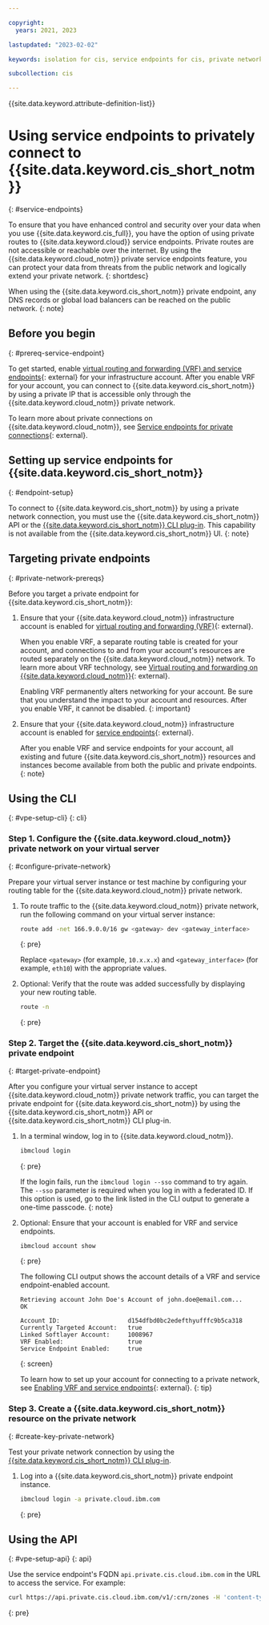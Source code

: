 ```yaml
---

copyright:
  years: 2021, 2023

lastupdated: "2023-02-02"

keywords: isolation for cis, service endpoints for cis, private network for cis, network isolation in cis, non-public routes for cis, private connection for cis, private connectivity for cis

subcollection: cis

---
```


{{site.data.keyword.attribute-definition-list}}

# Using service endpoints to privately connect to {{site.data.keyword.cis_short_notm}}
{: #service-endpoints}

To ensure that you have enhanced control and security over your data when you use {{site.data.keyword.cis_full}}, you have the option of using private routes to {{site.data.keyword.cloud}} service endpoints. Private routes are not accessible or reachable over the internet. By using the {{site.data.keyword.cloud_notm}} private service endpoints feature, you can protect your data from threats from the public network and logically extend your private network.
{: shortdesc}

When using the {{site.data.keyword.cis_short_notm}} private endpoint, any DNS records or global load balancers can be reached on the public network.
{: note}

## Before you begin
{: #prereq-service-endpoint}

To get started, enable [virtual routing and forwarding (VRF) and service endpoints](/docs/account?topic=account-vrf-service-endpoint){: external} for your infrastructure account. After you enable VRF for your account, you can connect to {{site.data.keyword.cis_short_notm}} by using a private IP that is accessible only through the {{site.data.keyword.cloud_notm}} private network.

To learn more about private connections on {{site.data.keyword.cloud_notm}}, see [Service endpoints for private connections](/docs/account?topic=account-service-endpoints-overview){: external}.

## Setting up service endpoints for {{site.data.keyword.cis_short_notm}}
{: #endpoint-setup}

To connect to {{site.data.keyword.cis_short_notm}} by using a private network connection, you must use the {{site.data.keyword.cis_short_notm}} API or the [{{site.data.keyword.cis_short_notm}} CLI plug-in](/docs/cis-cli-plugin?topic=cis-cli-plugin-cis-cli#private-endpoint-support). This capability is not available from the {{site.data.keyword.cis_short_notm}} UI.
{: note}

## Targeting private endpoints
{: #private-network-prereqs}

Before you target a private endpoint for {{site.data.keyword.cis_short_notm}}:

1. Ensure that your {{site.data.keyword.cloud_notm}} infrastructure account is enabled for [virtual routing and forwarding (VRF)](/docs/account?topic=account-vrf-service-endpoint#vrf){: external}.

    When you enable VRF, a separate routing table is created for your account, and connections to and from your account's resources are routed separately
    on the {{site.data.keyword.cloud_notm}} network. To learn more about VRF technology, see [Virtual routing and forwarding on {{site.data.keyword.cloud_notm}}](/docs/dl?topic=dl-overview-of-virtual-routing-and-forwarding-vrf-on-ibm-cloud){: external}.

    Enabling VRF permanently alters networking for your account. Be sure that you understand the impact to your account and resources. After you enable
    VRF, it cannot be disabled.
    {: important}

2. Ensure that your {{site.data.keyword.cloud_notm}} infrastructure account is enabled for [service endpoints](/docs/account?topic=account-vrf-service-endpoint#service-endpoint){: external}.

    After you enable VRF and service endpoints for your account, all existing and future {{site.data.keyword.cis_short_notm}} resources and instances become available from both the public and private endpoints.
    {: note}

## Using the CLI
{: #vpe-setup-cli}
{: cli}

### Step 1. Configure the {{site.data.keyword.cloud_notm}} private network on your virtual server
{: #configure-private-network}

Prepare your virtual server instance or test machine by configuring your routing table for the {{site.data.keyword.cloud_notm}} private network.

1. To route traffic to the {{site.data.keyword.cloud_notm}} private network, run the following command on your virtual server instance:

    ```sh
    route add -net 166.9.0.0/16 gw <gateway> dev <gateway_interface>
    ```
    {: pre}

    Replace `<gateway>` (for example, `10.x.x.x`) and `<gateway_interface>` (for example, `eth10`) with the appropriate values.

2. Optional: Verify that the route was added successfully by displaying your new routing table.

    ```sh
    route -n
    ```
    {: pre}

### Step 2. Target the {{site.data.keyword.cis_short_notm}} private endpoint
{: #target-private-endpoint}

After you configure your virtual server instance to accept {{site.data.keyword.cloud_notm}} private network traffic, you can target the private endpoint for
{{site.data.keyword.cis_short_notm}} by using the {{site.data.keyword.cis_short_notm}} API or {{site.data.keyword.cis_short_notm}} CLI plug-in.

1. In a terminal window, log in to {{site.data.keyword.cloud_notm}}.

    ```sh
    ibmcloud login
    ```
    {: pre}

    If the login fails, run the `ibmcloud login --sso` command to try again. The `--sso` parameter is required when you log in with a federated ID. If this
    option is used, go to the link listed in the CLI output to generate a one-time passcode.
    {: note}

2. Optional: Ensure that your account is enabled for VRF and service endpoints.

    ```sh
    ibmcloud account show
    ```
    {: pre}

    The following CLI output shows the account details of a VRF and service endpoint-enabled account.

    ```plaintext
    Retrieving account John Doe's Account of john.doe@email.com...
    OK

    Account ID:                   d154dfbd0bc2edefthyufffc9b5ca318
    Currently Targeted Account:   true
    Linked Softlayer Account:     1008967
    VRF Enabled:                  true
    Service Endpoint Enabled:     true
    ```
    {: screen}

    To learn how to set up your account for connecting to a private network, see [Enabling VRF and service endpoints](/docs/account?topic=account-vrf-service-endpoint){: external}.
    {: tip}

### Step 3. Create a {{site.data.keyword.cis_short_notm}} resource on the private network
{: #create-key-private-network}

Test your private network connection by using the [{{site.data.keyword.cis_short_notm}} CLI plug-in](/docs/cis-cli-plugin?topic=cis-cli-plugin-cis-cli).

1. Log into a {{site.data.keyword.cis_short_notm}} private endpoint instance.

    ```sh
    ibmcloud login -a private.cloud.ibm.com
    ```
    {: pre}

## Using the API
{: #vpe-setup-api}
{: api}

Use the service endpoint's FQDN `api.private.cis.cloud.ibm.com` in the URL to access the service. For example:

```sh
curl https://api.private.cis.cloud.ibm.com/v1/:crn/zones -H 'content-type: application/json' -H 'accept: application/json' -H 'x-auth-user-token: Bearer xxxxxx'
```
{: pre}
